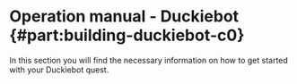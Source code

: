 # Operation manual - Duckiebot {#part:building-duckiebot-c0}

In this section you will find the necessary information on how to get started with your Duckiebot quest.
